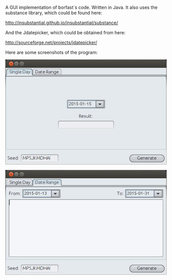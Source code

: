 A GUI implementation of borfast`s code. Written in Java.
It also uses the substance library, which could be found here:

http://insubstantial.github.io/insubstantial/substance/

And the Jdatepicker, which could be obtained from here:

http://sourceforge.net/projects/jdatepicker/

Here are some screenshots of the program:

[![single day generator](https://raw.githubusercontent.com/Horadrim/Arris-POD_GUI/master/screnshots/singleday.jpg)](#GUI)

[![date range generator](https://raw.githubusercontent.com/Horadrim/Arris-POD_GUI/master/screnshots/daterange.jpg)](#GUI)




